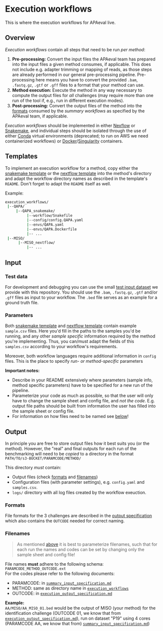 # Execution workflows
This is where the execution workflows for APAeval live. 

## Overview
_Execution workflows_ contain all steps that need to be run _per method_:

1. **Pre-processing:** Convert the input files the APAeval team has prepared
  into the input files a given method consumes, if applicable. This does not include e.g. adapter trimming or mapping of reads, as those steps are already performed in our general pre-processing pipeline. Pre-processing here means you have to convert the provided `.bam`, `.fastq.gz`, `.gtf` or `.gff` files to a format that your method can use.
2. **Method execution:** Execute the method in any way necessary to compute the
  output files for _all_ challenges (may require more than one run of the tool
  if, e.g., run in different execution modes).
3. **Post-processing:** Convert the output files of the method into the [formats][spec-doc]
  consumed by the _summary workflows_ as specified by the APAeval team, if
  applicable.

_Execution workflows_ should be implemented in either [Nexflow][nf] or
[Snakemake][snakemake], and individual steps should be isolated through the
use of either [Conda][conda] virtual environments (deprecated; to run on AWS we need containerized workflows) or
[Docker][docker]/[Singularity][singularity] containers.

## Templates
To implement an execution workflow for a method, copy either the [snakemake template][snakemake-template] or the [nextflow template][nextflow-template] into the method's directory and adapt the workflow directory names as described in the template's `README`. Don't forget to adapt the `README` itself as well.  


Example:    
```bash
execution_workflows/
 |--QAPA/
     |--QAPA_snakemake/
          |--workflow/Snakefile
          |--config/config.QAPA.yaml
          |--envs/QAPA.yaml
          |--envs/QAPA.Dockerfile
          |-- ...
 |--MISO/
      |--MISO_nextflow/
          |-- ...
```

## Input
### Test data
For development and debugging you can use the small [test input dataset][test-data] we provide with this repository. You should use the `.bam`, `.fastq.gz`, `.gtf` and/or `.gff` files as input to your workflow. The `.bed` file serves as an example for a ground truth file.

### Parameters
Both [snakemake template][snakemake-template] and [nextflow template][nextflow-template] contain example `sample.csv` files. Here you'd fill in the paths to the samples you'd be running, and any other *sample specific* information required by the method you're implementing. Thus, you can/must adapt the fields of this `samples.csv` according to your workflow's requirements.   

Moreover, both workflow languages require additional information in `config` files. This is the place to specify *run- or method-specific* parameters

**Important notes:**   
* Describe in your README extensively where parameters (sample info, method specific parameters) have to be specified for a new run of the pipeline.
* Parameterize your code as much as possible, so that the user will only have to change the sample sheet and config file, and *not the code*. E.g. output file paths should be built from information the user has filled into the sample sheet or config file.
* For information on how files need to be named see [below](#output)!

## Output 
In principle you are free to store output files how it best suits you (or the method). 
However, the "real" and final outputs for each run of the benchmarking will need to be *copied* to a directory in the format   
`PATH/TO/s3-BUCKET/PARAMCODE/METHOD/`

This directory *must* contain:
- Output files (check [formats](#formats) and [filenames](#filenames))
- Configuration files (with parameter settings), e.g. `config.yaml` and `samples.csv`.
- `logs/` directory with all log files created by the workflow exeuction.

### Formats
File formats for the 3 challenges are described in the [output specification][spec-doc] which also contains the `OUTCODE` needed for correct naming.
### Filenames
> As mentioned [above](#parameters) it is best to parameterize filenames, such that for each run the names and codes can be set by changing only the sample sheet and config file!

File names **must** adhere to the following schema: `PARAMCODE_METHOD_OUTCODE.ext`   
For the codes please refer to the following documents:   
- PARAMCODE: in [`summary_input_specification.md`][param-code]
- METHOD: same as directory name in [`execution_workflows`][method]
- OUTCODE: in [`execution_output_specification.md`][outcode]

**Example:**   
 `AA/MISO/AA_MISO_01.bed` would be the output of MISO (your method) for the identification challenge (OUTCODE 01, we know that from [`execution_output_specification.md`][outcode]), run on dataset "P19" using 4 cores (PARAMCODE AA, we know that from) [`summary_input_specification.md`][param-code])


[//]: # (References)
 
[conda]: <https://docs.conda.io/en/latest/>  
[docker]: <https://www.docker.com/>
[nf]: <https://www.nextflow.io/>
[nextflow-template]: <https://github.com/iRNA-COSI/APAeval/docs/templates/nextflow>
[spec-doc]: /execution_workflows/execution_output_specification.md 
[param-code]: /summary_workflows/parameter_codes.md
[method]: /execution_workflows/
[outcode]: /execution_workflows/execution_output_specification.md
[singularity]: <https://sylabs.io/singularity/>
[snakemake-template]: <https://github.com/iRNA-COSI/APAeval/docs/templates/snakemake>
[snakemake]: <https://snakemake.readthedocs.io/en/stable/>
[test-data]: /tests/test_data
